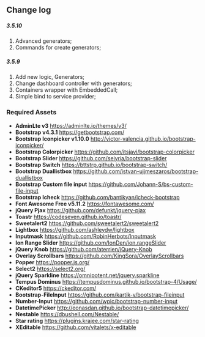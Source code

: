 ## Change log

##### 3.5.10
1. Advanced generators;
1. Commands for create generators;

##### 3.5.9
1. Add new logic, Generators;
1. Change dashboard controller with generators;
1. Containers wrapper with EmbeddedCall;
1. Simple bind to service provider;

### Required Assets
* **AdminLte v3** https://adminlte.io/themes/v3/
* **Bootstrap v4.3.1** https://getbootstrap.com/
* **Bootstrap Iconpicker v1.10.0** http://victor-valencia.github.io/bootstrap-iconpicker/
* **Bootstrap Colorpicker** https://github.com/itsjavi/bootstrap-colorpicker
* **Bootstrap Slider** https://github.com/seiyria/bootstrap-slider
* **Bootstrap Switch** https://bttstrp.github.io/bootstrap-switch/
* **Bootstrap Duallistbox** https://github.com/istvan-ujjmeszaros/bootstrap-duallistbox
* **Bootstrap Custom file input** https://github.com/Johann-S/bs-custom-file-input
* **Bootstrap Icheck** https://github.com/bantikyan/icheck-bootstrap
* **Font Awesome Free v5.11.2** https://fontawesome.com/
* **jQuery Pjax** https://github.com/defunkt/jquery-pjax
* **Toastr** https://codeseven.github.io/toastr/
* **Sweetalert2** https://github.com/sweetalert2/sweetalert2
* **Lightbox** https://github.com/ashleydw/lightbox
* **Inputmask** https://github.com/RobinHerbots/Inputmask
* **Ion Range Slider** https://github.com/IonDen/ion.rangeSlider
* **jQuery Knob** https://github.com/aterrien/jQuery-Knob
* **Overlay Scrollbars** https://github.com/KingSora/OverlayScrollbars
* **Popper** https://popper.js.org/
* **Select2** https://select2.org/
* **jQuery Sparkline** https://omnipotent.net/jquery.sparkline
* **Tempus Dominus** https://tempusdominus.github.io/bootstrap-4/Usage/
* **CKeditor5** https://ckeditor.com/
* **Bootstrap-FileInput** https://github.com/kartik-v/bootstrap-fileinput
* **Number-Input** https://github.com/wpic/bootstrap-number-input
* **DatetimePicker** http://eonasdan.github.io/bootstrap-datetimepicker/
* **Nestable** https://dbushell.com/Nestable/
* **Star rating** https://plugins.krajee.com/star-rating
* **XEditable** https://github.com/vitalets/x-editable